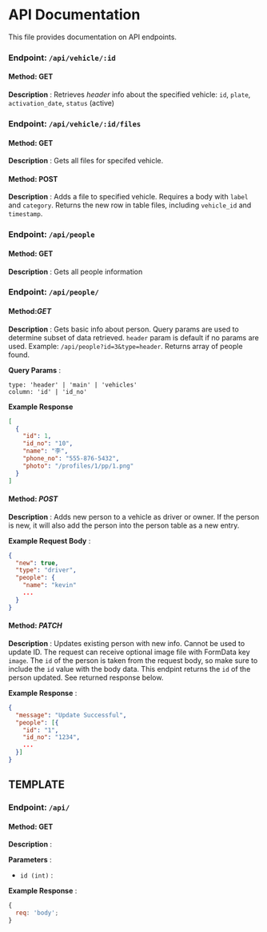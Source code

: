 # API Documentation

This file provides documentation on API endpoints.

### Endpoint: `/api/vehicle/:id`

#### Method: GET

**Description** : Retrieves _header_ info about the specified vehicle: `id`, `plate`, `activation_date`, `status` (active)

### Endpoint: `/api/vehicle/:id/files`

#### Method: GET

**Description** : Gets all files for specifed vehicle.

#### Method: POST

**Description** : Adds a file to specified vehicle. Requires a body with `label` and `category`. Returns the new row in table files, including `vehicle_id` and `timestamp`.

### Endpoint: `/api/people`

#### Method: **GET**

**Description** : Gets all people information

### Endpoint: `/api/people/`

#### Method:_GET_

**Description** : Gets basic info about person. Query params are used to determine subset of data retrieved. `header` param is default if no params are used. Example: `/api/people?id=3&type=header`. Returns array of people found.

**Query Params** :

```
type: 'header' | 'main' | 'vehicles'
column: 'id' | 'id_no'
```

**Example Response**

```json
[
  {
    "id": 1,
    "id_no": "10",
    "name": "李",
    "phone_no": "555-876-5432",
    "photo": "/profiles/1/pp/1.png"
  }
]
```

#### Method: _POST_

**Description** : Adds new person to a vehicle as driver or owner. If the person is new, it will also add the person into the person table as a new entry.

**Example Request Body** :

```json
{
  "new": true,
  "type": "driver",
  "people": {
    "name": "kevin"
    ...
  }
}
```

#### Method: _PATCH_

**Description** : Updates existing person with new info. Cannot be used to update ID. The request can receive optional image file with FormData key `image`. The `id` of the person is taken from the request body, so make sure to include the `id` value with the body data. This endpint returns the `id` of the person updated. See returned response below.

**Example Response** :

```json
{
  "message": "Update Successful",
  "people": [{
    "id": "1",
    "id_no": "1234",
    ...
  }]
}
```

## TEMPLATE

### Endpoint: `/api/`

#### Method: **GET**

**Description** :

**Parameters** :

- `id (int)` :

**Example Response** :

```javascript
{
  req: 'body';
}
```
